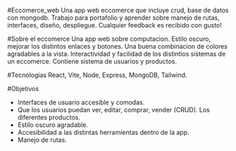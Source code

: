 #Eccomerce_web
Una app web eccomerce que incluye crud, base de datos con mongodb. Trabajo para portafolio y aprender sobre manejo de rutas, interfaces, diseño, despliegue. Cualquier feedback es recibido con gusto!

#Sobre el eccomerce
Una app web sobre computacion. Estilo oscuro, mejorar los distintos enlaces y botones. Una buena combinacion de colores agradables a la vista. Interactividad y facilidad de los distintios sistemas de un eccomerce. Contiene sistema de usuarios y productos.

#Tecnologias
React, Vite, Node, Express, MongoDB, Tailwind.

#Objetivos

- Interfaces de usuario accesible y comodas.
- Que los usuarios puedan ver, editar, comprar, vender (CRUD). Los diferentes productos.
- Estilo oscuro agradable.
- Accesibilidad a las distintas herramientas dentro de la app.
- Manejo de rutas.
